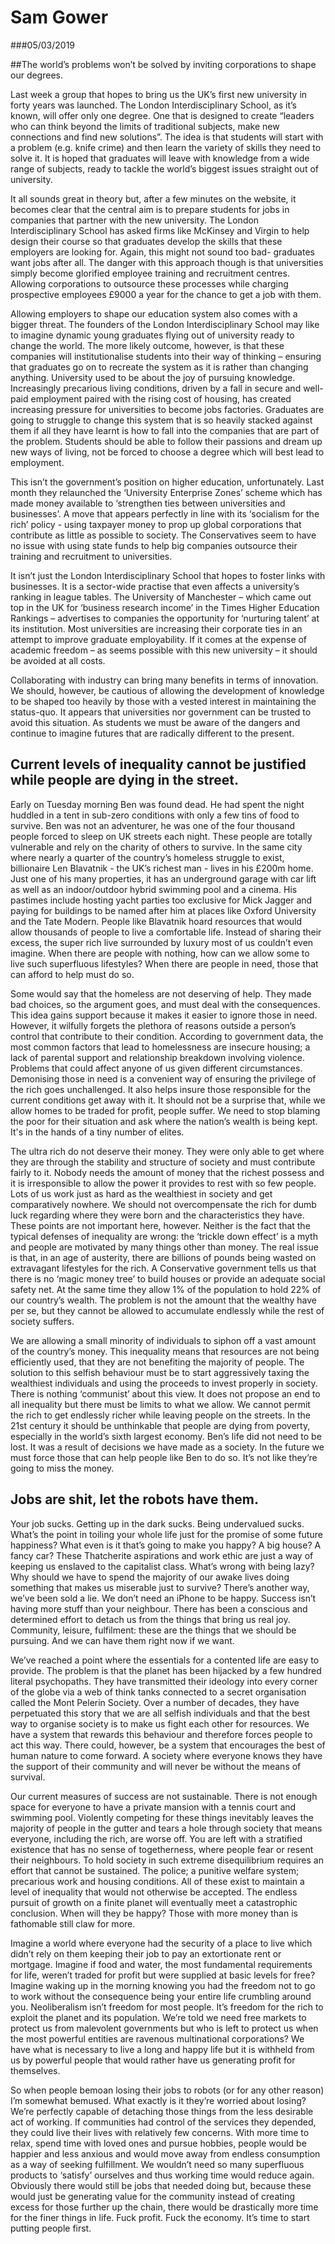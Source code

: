 # Sam Gower

###05/03/2019

##The world’s problems won’t be solved by inviting corporations to shape our degrees. 

Last week a group that hopes to bring us the UK’s first new university in forty years was launched. The London Interdisciplinary School, as it’s known, will offer only one degree. One that is designed to create “leaders who can think beyond the limits of traditional subjects, make new connections and find new solutions”. The idea is that students will start with a problem (e.g. knife crime) and then learn the variety of skills they need to solve it. It is hoped that graduates will leave with knowledge from a wide range of subjects, ready to tackle the world’s biggest issues straight out of university.

It all sounds great in theory but, after a few minutes on the website, it becomes clear that the central aim is to prepare students for jobs in companies that partner with the new university. The London Interdisciplinary School has asked firms like McKinsey and Virgin to help design their course so that graduates develop the skills that these employers are looking for. Again, this might not sound too bad- graduates want jobs after all. The danger with this approach though is that universities simply become glorified employee training and recruitment centres. Allowing corporations to outsource these processes while charging prospective employees £9000 a year for the chance to get a job with them. 

Allowing employers to shape our education system also comes with a bigger threat. The founders of the London Interdisciplinary School may like to imagine dynamic young graduates flying out of university ready to change the world. The more likely outcome, however, is that these companies will institutionalise students into their way of thinking – ensuring that graduates go on to recreate the system as it is rather than changing anything. University used to be about the joy of pursuing knowledge. Increasingly precarious living conditions, driven by a fall in secure and well-paid employment paired with the rising cost of housing, has created increasing pressure for universities to become jobs factories. Graduates are going to struggle to change this system that is so heavily stacked against them if all they have learnt is how to fall into the companies that are part of the problem. Students should be able to follow their passions and dream up new ways of living, not be forced to choose a degree which will best lead to employment. 

This isn’t the government’s position on higher education, unfortunately. Last month they relaunched the ‘University Enterprise Zones’ scheme which has made money available to ‘strengthen ties between universities and businesses’. A move that appears perfectly in line with its ‘socialism for the rich’ policy - using taxpayer money to prop up global corporations that contribute as little as possible to society. The Conservatives seem to have no issue with using state funds to help big companies outsource their training and recruitment to universities. 

It isn’t just the London Interdisciplinary School that hopes to foster links with businesses. It is a sector-wide practise that even affects a university’s ranking in league tables. The University of Manchester – which came out top in the UK for ‘business research income’ in the Times Higher Education Rankings – advertises to companies the opportunity for ‘nurturing talent’ at its institution. Most universities are increasing their corporate ties in an attempt to improve graduate employability. If it comes at the expense of academic freedom – as seems possible with this new university – it should be avoided at all costs.

Collaborating with industry can bring many benefits in terms of innovation. We should, however, be cautious of allowing the development of knowledge to be shaped too heavily by those with a vested interest in maintaining the status-quo. It appears that universities nor government can be trusted to avoid this situation. As students we must be aware of the dangers and continue to imagine futures that are radically different to the present.  


## Current levels of inequality cannot be justified while people are dying in the street. 

Early on Tuesday morning Ben was found dead. He had spent the night huddled in a tent in sub-zero conditions with only a few tins of food to survive. Ben was not an adventurer, he was one of the four thousand people forced to sleep on UK streets each night. These people are totally vulnerable and rely on the charity of others to survive. In the same city where nearly a quarter of the country’s homeless struggle to exist, billionaire Len Blavatnik - the UK’s richest man - lives in his £200m home. Just one of his many properties, it has an underground garage with car lift as well as an indoor/outdoor hybrid swimming pool and a cinema. His pastimes include hosting yacht parties too exclusive for Mick Jagger and paying for buildings to be named after him at places like Oxford University and the Tate Modern. People like Blavatnik hoard resources that would allow thousands of people to live a comfortable life. Instead of sharing their excess, the super rich live surrounded by luxury most of us couldn’t even imagine. When there are people with nothing, how can we allow some to live such superfluous lifestyles? When there are people in need, those that can afford to help must do so.

Some would say that the homeless are not deserving of help. They made bad choices, so the argument goes, and must deal with the consequences. This idea gains support because it makes it easier to ignore those in need. However, it wilfully forgets the plethora of reasons outside a person’s control that contribute to their condition. According to government data, the most common factors that lead to homelessness are insecure housing; a lack of parental support and relationship breakdown involving violence. Problems that could affect anyone of us given different circumstances. Demonising those in need is a convenient way of ensuring the privilege of the rich goes unchallenged. It also helps insure those responsible for the current conditions get away with it. It should not be a surprise that, while we allow homes to be traded for profit, people suffer. We need to stop blaming the poor for their situation and ask where the nation’s wealth is being kept. It's in the hands of a tiny number of elites. 

The ultra rich do not deserve their money. They were only able to get where they are through the stability and structure of society and must contribute fairly to it. Nobody needs the amount of money that the richest possess and it is irresponsible to allow the power it provides to rest with so few people. Lots of us work just as hard as the wealthiest in society and get comparatively nowhere. We should not overcompensate the rich for dumb luck regarding where they were born and the characteristics they have. These points are not important here, however. Neither is the fact that the typical defenses of inequality are wrong: the ‘trickle down effect’ is a myth and people are motivated by many things other than money. The real issue is that, in an age of austerity, there are billions of pounds being wasted on extravagant lifestyles for the rich. A Conservative government tells us that there is no ‘magic money tree’ to build houses or provide an adequate social safety net. At the same time they allow 1% of the population to hold 22% of our country’s wealth. The problem is not the amount that the wealthy have per se, but they cannot be allowed to accumulate endlessly while the rest of society suffers.

We are allowing a small minority of individuals to siphon off a vast amount of the country’s money. This inequality means that resources are not being efficiently used, that they are not benefiting the majority of people. The solution to this selfish behaviour must be to start aggressively taxing the wealthiest individuals and using the proceeds to invest properly in society. There is nothing ‘communist’ about this view. It does not propose an end to all inequality but there must be limits to what we allow. We cannot permit the rich to get endlessly richer while leaving people on the streets. In the 21st century it should be unthinkable that people are dying from poverty, especially in the world’s sixth largest economy. Ben’s life did not need to be lost. It was a result of decisions we have made as a society. In the future we must force those that can help people like Ben to do so. It’s not like they’re going to miss the money. 

## Jobs are shit, let the robots have them.

Your job sucks. Getting up in the dark sucks. Being undervalued sucks. What’s the point in toiling your whole life just for the promise of some future happiness? What even is it that’s going to make you happy? A big house? A fancy car? These Thatcherite aspirations and work ethic are just a way of keeping us enslaved to the capitalist class. What’s wrong with being lazy? Why should we have to spend the majority of our awake lives doing something that makes us miserable just to survive? There’s another way, we’ve been sold a lie. We don’t need an iPhone to be happy. Success isn’t having more stuff than your neighbour. There has been a conscious and determined effort to detach us from the things that bring us real joy. Community, leisure, fulfilment: these are the things that we should be pursuing. And we can have them right now if we want. 

We’ve reached a point where the essentials for a contented life are easy to provide. The problem is that the planet has been hijacked by a few hundred literal psychopaths. They have transmitted their ideology into every corner of the globe via a web of think tanks connected to a secret organisation called the Mont Pelerin Society. Over a number of decades, they have perpetuated this story that we are all selfish individuals and that the best way to organise society is to make us fight each other for resources. We have a system that rewards this behaviour and therefore forces people to act this way. There could, however, be a system that encourages the best of human nature to come forward. A society where everyone knows they have the support of their community and will never be without the means of survival. 

Our current measures of success are not sustainable. There is not enough space for everyone to have a private mansion with a tennis court and swimming pool. Violently competing for these things inevitably leaves the majority of people in the gutter and tears a hole through society that means everyone, including the rich, are worse off. You are left with a stratified existence that has no sense of togetherness, where people fear or resent their neighbours. To hold society in such extreme disequilibrium requires an effort that cannot be sustained. The police; a punitive welfare system; precarious work and housing conditions. All of these exist to maintain a level of inequality that would not otherwise be accepted. The endless pursuit of growth on a finite planet will eventually meet a catastrophic conclusion. When will they be happy? Those with more money than is fathomable still claw for more.   

Imagine a world where everyone had the security of a place to live which didn’t rely on them keeping their job to pay an extortionate rent or mortgage. Imagine if food and water, the most fundamental requirements for life, weren’t traded for profit but were supplied at basic levels for free? Imagine waking up in the morning knowing you had the freedom not to go to work without the consequence being your entire life crumbling around you. Neoliberalism isn’t freedom for most people. It’s freedom for the rich to exploit the planet and its population. We’re told we need free markets to protect us from malevolent governments but who is left to protect us when the most powerful entities are ravenous multinational corporations? We have what is necessary to live a long and happy life but it is withheld from us by powerful people that would rather have us generating profit for themselves. 

So when people bemoan losing their jobs to robots (or for any other reason) I’m somewhat bemused. What exactly is it they’re worried about losing? We’re perfectly capable of detaching those things from the less desirable act of working. If communities had control of the services they depended, they could live their lives with relatively few concerns. With more time to relax, spend time with loved ones and pursue hobbies, people would be happier and less anxious and would move away from endless consumption as a way of seeking fulfillment. We wouldn’t need so many superfluous products to ‘satisfy’ ourselves and thus working time would reduce again. Obviously there would still be jobs that needed doing but, because these would just be generating value for the community instead of creating excess for those further up the chain, there would be drastically more time for the finer things in life. Fuck profit. Fuck the economy. It’s time to start putting people first.
